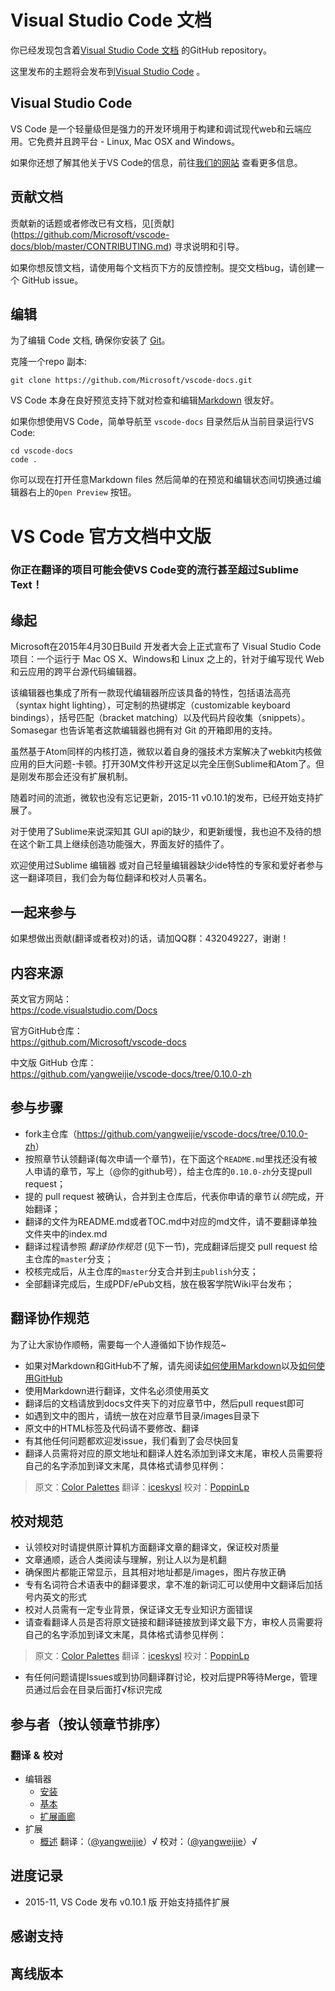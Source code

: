 # Visual Studio Code 文档

你已经发现包含着[Visual Studio Code 文档](http://code.visualstudio.com/docs) 的GitHub repository。

这里发布的主题将会发布到[Visual Studio Code](http://code.visualstudio.com) 。

## Visual Studio Code

VS Code 是一个轻量级但是强力的开发环境用于构建和调试现代web和云端应用。它免费并且跨平台 - Linux, Mac OSX and Windows。

如果你还想了解其他关于VS Code的信息，前往[我们的网站](http://code.visualstudio.com) 查看更多信息。

## 贡献文档

贡献新的话题或者修改已有文档，见[贡献] (https://github.com/Microsoft/vscode-docs/blob/master/CONTRIBUTING.md) 寻求说明和引导。

如果你想反馈文档，请使用每个文档页下方的反馈控制。提交文档bug，请创建一个 GitHub issue。

## 编辑

为了编辑 Code 文档, 确保你安装了  [Git](http://git-scm.com/downloads)。

克隆一个repo 副本:

```
git clone https://github.com/Microsoft/vscode-docs.git
```

VS Code 本身在良好预览支持下就对检查和编辑[Markdown](http://code.visualstudio.com/docs/languages/markdown) 很友好。

如果你想使用VS Code，简单导航至 `vscode-docs` 目录然后从当前目录运行VS Code:

```
cd vscode-docs
code .
```
你可以现在打开任意Markdown files 然后简单的在预览和编辑状态间切换通过编辑器右上的`Open Preview` 按钮。 

# VS Code 官方文档中文版

### 你正在翻译的项目可能会使VS Code变的流行甚至超过Sublime Text！


## 缘起 

Microsoft在2015年4月30日Build 开发者大会上正式宣布了 Visual Studio Code 项目：一个运行于 Mac OS X、Windows和 Linux 之上的，针对于编写现代 Web 和云应用的跨平台源代码编辑器。

该编辑器也集成了所有一款现代编辑器所应该具备的特性，包括语法高亮（syntax hight lighting），可定制的热键绑定（customizable keyboard bindings），括号匹配（bracket matching）以及代码片段收集（snippets）。Somasegar 也告诉笔者这款编辑器也拥有对 Git 的开箱即用的支持。

虽然基于Atom同样的内核打造，微软以着自身的强技术方案解决了webkit内核做应用的巨大问题-卡顿。打开30M文件秒开这足以完全压倒Sublime和Atom了。但是刚发布那会还没有扩展机制。

随着时间的流逝，微软也没有忘记更新，2015-11 v0.10.1的发布，已经开始支持扩展了。

对于使用了Sublime来说深知其 GUI api的缺少，和更新缓慢，我也迫不及待的想在这个新工具上继续创造功能强大，界面友好的插件了。

欢迎使用过Sublime 编辑器 或对自己轻量编辑器缺少ide特性的专家和爱好者参与这一翻译项目，我们会为每位翻译和校对人员署名。

## 一起来参与

如果想做出贡献(翻译或者校对)的话，请加QQ群：432049227，谢谢！

## 内容来源

英文官方网站：     
<https://code.visualstudio.com/Docs>

官方GitHub仓库：   
<https://github.com/Microsoft/vscode-docs>

中文版 GitHub 仓库：  
<https://github.com/yangweijie/vscode-docs/tree/0.10.0-zh>

## 参与步骤

* fork主仓库（<https://github.com/yangweijie/vscode-docs/tree/0.10.0-zh>）
* 按照章节认领翻译(每次申请一个章节)，在下面这个`README.md`里找还没有被人申请的章节，写上（@你的github号），给主仓库的`0.10.0-zh`分支提pull request；
* 提的 pull request 被确认，合并到主仓库后，代表你申请的章节*认领*完成，开始翻译；
* 翻译的文件为README.md或者TOC.md中对应的md文件，请不要翻译单独文件夹中的index.md
* 翻译过程请参照 *翻译协作规范* (见下一节)，完成翻译后提交 pull request 给主仓库的`master`分支；
* 校核完成后，从主仓库的`master`分支合并到主`publish`分支；
* 全部翻译完成后，生成PDF/ePub文档，放在极客学院Wiki平台发布；

## 翻译协作规范   

为了让大家协作顺畅，需要每一个人遵循如下协作规范~

- 如果对Markdown和GitHub不了解，请先阅读[如何使用Markdown](markdown.md)以及[如何使用GitHub](learn-github.md)
- 使用Markdown进行翻译，文件名必须使用英文
- 翻译后的文档请放到docs文件夹下的对应章节中，然后pull request即可
- 如遇到文中的图片，请统一放在对应章节目录/images目录下
- 原文中的HTML标签及代码请不要修改、翻译
- 有其他任何问题都欢迎发issue，我们看到了会尽快回复
- 翻译人员需将对应的原文地址和翻译人姓名添加到译文末尾，审校人员需要将自己的名字添加到译文末尾，具体格式请参见样例：   

> 原文：[Color Palettes](http://www.google.com/design/spec/resources/color-palettes.html)  翻译：[iceskysl](https://github.com/iceskysl)  校对：[PoppinLp](https://github.com/poppinlp)   

## 校对规范

- 认领校对时请提供原计算机方面翻译文章的翻译文，保证校对质量
- 文章通顺，适合人类阅读与理解，别让人以为是机翻
- 确保图片都能正常显示，且其相对地址都是/images，图片存放正确
- 专有名词符合术语表中的翻译要求，拿不准的新词汇可以使用中文翻译后加括号内英文的形式
- 校对人员需有一定专业背景，保证译文无专业知识方面错误
- 请查看翻译人员是否将原文链接和翻译链接放到译文最下方，审校人员需要将自己的名字添加到译文末尾，具体格式请参见样例：   

> 原文：[Color Palettes](http://www.google.com/design/spec/resources/color-palettes.html)  翻译：[iceskysl](https://github.com/iceskysl)  校对：[PoppinLp](https://github.com/poppinlp)   

- 有任何问题请提Issues或到协同翻译群讨论，校对后提PR等待Merge，管理员通过后会在目录后面打√标识完成

## 参与者（按认领章节排序）

### 翻译 & 校对

- 编辑器
  - [安装](docs/editor/setup.md)
  - [基本](docs/editor/codebasics.md)
  - [扩展画廊](docs/editor/extension-gallery.md)
- 扩展
  - [概述](docs/extensions/overview.md) 翻译：（[@yangweijie](https://github.com/yangweijie)）√ 校对：（[@yangweijie](https://github.com/yangweijie)）√

## 进度记录

- 2015-11, VS Code 发布 v0.10.1 版 开始支持插件扩展 

## 感谢支持

## 离线版本 
